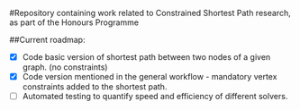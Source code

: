 #Repository containing work related to Constrained Shortest Path research, as part of the Honours Programme 

##Current roadmap:

- [x] Code basic version of shortest path between two nodes of a given graph. (no constraints)
- [x] Code version mentioned in the general workflow - mandatory vertex constraints added to the shortest path.
- [ ] Automated testing to quantify speed and efficiency of different solvers.